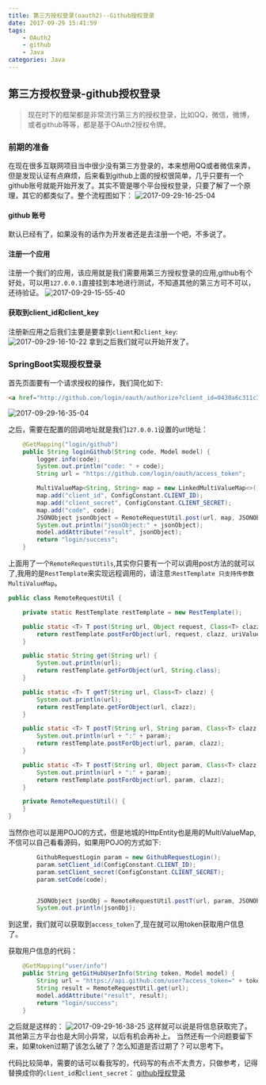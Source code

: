 ```yaml
---
title: 第三方授权登录(oauth2)--Github授权登录 
date: 2017-09-29 15:41:59
tags:
    - OAuth2
    - github
    - Java
categories: Java
---
```


## 第三方授权登录-github授权登录

> 现在时下的框架都是非常流行第三方的授权登录，比如QQ，微信，微博，或者github等等，都是基于OAuth2授权令牌。

### 前期的准备

在现在很多互联网项目当中很少没有第三方登录的，本来想用QQ或者微信来弄，但是发现认证有点麻烦，后来看到github上面的授权很简单，几乎只要有一个github账号就能开始开发了。其实不管是哪个平台授权登录，只要了解了一个原理，其它的都类似了。整个流程图如下：
![2017-09-29-16-25-04](/images/qiniu/2017-09-29-16-25-04.png)

#### github 账号

默认已经有了，如果没有的话作为开发者还是去注册一个吧，不多说了。

#### 注册一个应用

注册一个我们的应用，该应用就是我们需要用第三方授权登录的应用,github有个好处，可以用`127.0.0.1`直接挂到本地进行测试，不知道其他的第三方可不可以，还待验证。
![2017-09-29-15-55-40](/images/qiniu/2017-09-29-15-55-40.png)

#### 获取到client\_id和client\_key

注册新应用之后我们主要是要拿到`client`和`client_key`:
![2017-09-29-16-10-22](/images/qiniu/2017-09-29-16-10-22.png)
拿到之后我们就可以开始开发了。

### SpringBoot实现授权登录

首先页面要有一个请求授权的操作，我们简化如下:

```html
<a href="http://github.com/login/oauth/authorize?client_id=0430a6c311c3dd1f4869"> github登录</a>
```

![2017-09-29-16-35-04](/images/qiniu/2017-09-29-16-35-04.png)

之后，需要在配置的回调地址就是我们`127.0.0.1`设置的url地址：

```java
    @GetMapping("login/github")
    public String loginGithub(String code, Model model) {
        logger.info(code);
        System.out.println("code: " + code);
        String url = "https://github.com/login/oauth/access_token";

        MultiValueMap<String, String> map = new LinkedMultiValueMap<>();
        map.add("client_id", ConfigConstant.CLIENT_ID);
        map.add("client_secret", ConfigConstant.CLIENT_SECRET);
        map.add("code", code);
        JSONObject jsonObject = RemoteRequestUtil.post(url, map, JSONObject.class);
        System.out.println("jsonObject:" + jsonObject);
        model.addAttribute("result", jsonObject);
        return "login/success";
    }
```
上面用了一个`RemoteRequestUtils`,其实你只要有一个可以调用post方法的就可以了,我用的是`RestTemplate`来实现远程调用的，请注意:`RestTemplate 只支持传参数MultiValueMap`。
```java
public class RemoteRequestUtil {

    private static RestTemplate restTemplate = new RestTemplate();

    public static <T> T post(String url, Object request, Class<T> clazz, Object... uriValues) {
        return restTemplate.postForObject(url, request, clazz, uriValues);
    }

    public static String get(String url) {
        System.out.println(url);
        return restTemplate.getForObject(url, String.class);
    }

    public static <T> T getT(String url, Class<T> clazz) {
        System.out.println(url);
        return restTemplate.getForObject(url, clazz);
    }

    public static <T> T postT(String url, String param, Class<T> clazz) {
        System.out.println(url + ":" + param);
        return restTemplate.postForObject(url, param, clazz);
    }

    public static <T> T postT(String url, Object param, Class<T> clazz) {
        System.out.println(url + ":" + param);
        return restTemplate.postForObject(url, param, clazz);
    }

    private RemoteRequestUtil() {
    }
}
```

当然你也可以是用POJO的方式，但是地城的HttpEntity也是用的MultiValueMap,不信可以自己看看源码，如果用POJO的方式如下:

```java
        GithubRequestLogin param = new GithubRequestLogin();
        param.setClient_id(ConfigConstant.CLIENT_ID);
        param.setClient_secret(ConfigConstant.CLIENT_SECRET);
        param.setCode(code);


        JSONObject jsonObj = RemoteRequestUtil.postT(url, param, JSONObject.class);
        System.out.println(jsonObj);
```

到这里，我们就可以获取到`access_token`了,现在就可以用token获取用户信息了。

获取用户信息的代码：  

```java
    @GetMapping("user/info")
    public String getGitHubUserInfo(String token, Model model) {
        String url = "https://api.github.com/user?access_token=" + token;
        String result = RemoteRequestUtil.get(url);
        model.addAttribute("result", result);
        return "login/success";
    }
```
之后就是这样的：
![2017-09-29-16-38-25](/images/qiniu/2017-09-29-16-38-25.png)
这样就可以说是将信息获取完了。其他第三方平台也是大同小异常，以后有机会再补上。
当然还有一个问题要留下来，如果token过期了该怎么破了？怎么知道是否过期了？可以思考下。

代码比较简单，需要的话可以看我写的，代码写的有点不太贵方，只做参考，记得替换成你的`client_id`和`client_secret`：
[github授权登录](https://gitlab.com/chenzhijun/github-login)

